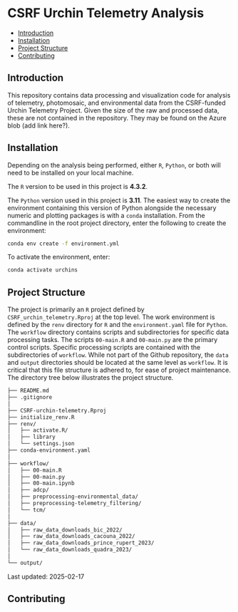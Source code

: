 # CSRF Urchin Telemetry Analysis

<!-- TOC -->

- [Introduction](#introduction)
- [Installation](#installation)
- [Project Structure](#project-structure)
- [Contributing](#contributing)
  
<!-- /TOC -->

## Introduction
This repository contains data processing and visualization code for analysis of telemetry, photomosaic, and environmental data from the CSRF-funded Urchin Telemetry Project.  Given the size of the raw and processed data, these are not contained in the repository.  They may be found on the Azure blob (add link here?).

## Installation
Depending on the analysis being performed, either `R`, `Python`, or both will need to be installed on your local machine.

The `R` version to be used in this project is __4.3.2__.  

The `Python` version used in this project is __3.11__.  The easiest way to create the environment containing this version of Python alongside the necessary numeric and plotting packages is with a `conda` installation.  From the commandline in the root project directory, enter the following to create the environment:
```sh
conda env create -f environment.yml
```
To activate the environment, enter:
```sh
conda activate urchins
```

## Project Structure
The project is primarily an `R` project defined by `CSRF_urchin_telemetry.Rproj` at the top level.  The work environment is defined by the `renv` directory for `R` and the `environment.yaml` file for `Python`.  The `workflow` directory contains scripts and subdirectories for specific data processing tasks.  The scripts `00-main.R` and `00-main.py` are the primary control scripts.  Specific processing scripts are contained with the subdirectories of `workflow`.  While not part of the Github repository, the `data` and `output` directories should be located at the same level as `workflow`.  It is critical that this file structure is adhered to, for ease of project maintenance.  The directory tree below illustrates the project structure.

```sh
├── README.md
├── .gitignore
│
├── CSRF-urchin-telemetry.Rproj
├── initialize_renv.R
├── renv/
│   ├── activate.R/
│   ├── library
│   └── settings.json
├── conda-environment.yaml
│
├── workflow/
│   ├── 00-main.R
│   ├── 00-main.py
│   ├── 00-main.ipynb
│   ├── adcp/
│   ├── preprocessing-environmental_data/
│   ├── preprocessing-telemetry_filtering/
│   └── tcm/
│
├── data/
│   ├── raw_data_downloads_bic_2022/
│   ├── raw_data_downloads_cacouna_2022/
│   ├── raw_data_downloads_prince_rupert_2023/
│   └── raw_data_downloads_quadra_2023/
│
└── output/
```
Last updated: 2025-02-17

## Contributing


<!-- + the file `0-packrat-initialize.R` that has been created by Filippo Ferrario at the beginning to initialize the library -->







